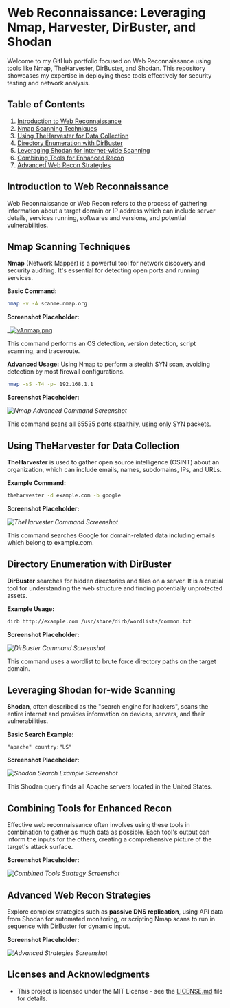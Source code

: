 # Web Reconnaissance: Leveraging Nmap, Harvester, DirBuster, and Shodan

Welcome to my GitHub portfolio focused on Web Reconnaissance using tools like Nmap, TheHarvester, DirBuster, and Shodan. This repository showcases my expertise in deploying these tools effectively for security testing and network analysis.

## Table of Contents

1. [Introduction to Web Reconnaissance](#introduction-to-web-reconnaissance)
2. [Nmap Scanning Techniques](#nmap-scanning-techniques)
3. [Using TheHarvester for Data Collection](#using-theharvester-for-data-collection)
4. [Directory Enumeration with DirBuster](#directory-enumeration-with-dirbuster)
5. [Leveraging Shodan for Internet-wide Scanning](#leveraging-shodan-for-internet-wide-scanning)
6. [Combining Tools for Enhanced Recon](#combining-tools-for-enhanced-recon)
7. [Advanced Web Recon Strategies](#advanced-web-recon-strategies)

## Introduction to Web Reconnaissance

Web Reconnaissance or Web Recon refers to the process of gathering information about a target domain or IP address which can include server details, services running, softwares and versions, and potential vulnerabilities.

## Nmap Scanning Techniques

**Nmap** (Network Mapper) is a powerful tool for network discovery and security auditing. It's essential for detecting open ports and running services.

**Basic Command:**

```bash
nmap -v -A scanme.nmap.org
```

**Screenshot Placeholder:**

_[![vAnmap.png](https://i.postimg.cc/rpPz7bqB/vAnmap.png)](https://postimg.cc/8FL16ZJ4)

This command performs an OS detection, version detection, script scanning, and traceroute.

**Advanced Usage:** Using Nmap to perform a stealth SYN scan, avoiding detection by most firewall configurations.

```bash
nmap -sS -T4 -p- 192.168.1.1
```

**Screenshot Placeholder:**

_![Nmap Advanced Command Screenshot](URL_to_image)_

This command scans all 65535 ports stealthily, using only SYN packets.

## Using TheHarvester for Data Collection

**TheHarvester** is used to gather open source intelligence (OSINT) about an organization, which can include emails, names, subdomains, IPs, and URLs.

**Example Command:**

```bash
theharvester -d example.com -b google
```

**Screenshot Placeholder:**

_![TheHarvester Command Screenshot](URL_to_image)_

This command searches Google for domain-related data including emails which belong to example.com.

## Directory Enumeration with DirBuster

**DirBuster** searches for hidden directories and files on a server. It is a crucial tool for understanding the web structure and finding potentially unprotected assets.

**Example Usage:**

```bash
dirb http://example.com /usr/share/dirb/wordlists/common.txt
```

**Screenshot Placeholder:**

_![DirBuster Command Screenshot](URL_to_image)_

This command uses a wordlist to brute force directory paths on the target domain.

## Leveraging Shodan for-wide Scanning

**Shodan**, often described as the "search engine for hackers", scans the entire internet and provides information on devices, servers, and their vulnerabilities.

**Basic Search Example:**

```
"apache" country:"US"
```

**Screenshot Placeholder:**

_![Shodan Search Example Screenshot](URL_to_image)_

This Shodan query finds all Apache servers located in the United States.

## Combining Tools for Enhanced Recon

Effective web reconnaissance often involves using these tools in combination to gather as much data as possible. Each tool's output can inform the inputs for the others, creating a comprehensive picture of the target's attack surface.

**Screenshot Placeholder:**

_![Combined Tools Strategy Screenshot](URL_to_image)_

## Advanced Web Recon Strategies

Explore complex strategies such as **passive DNS replication**, using API data from Shodan for automated monitoring, or scripting Nmap scans to run in sequence with DirBuster for dynamic input.

**Screenshot Placeholder:**

_![Advanced Strategies Screenshot](URL_to_image)_

## Licenses and Acknowledgments

- This project is licensed under the MIT License - see the [LICENSE.md](LICENSE.md) file for details.
